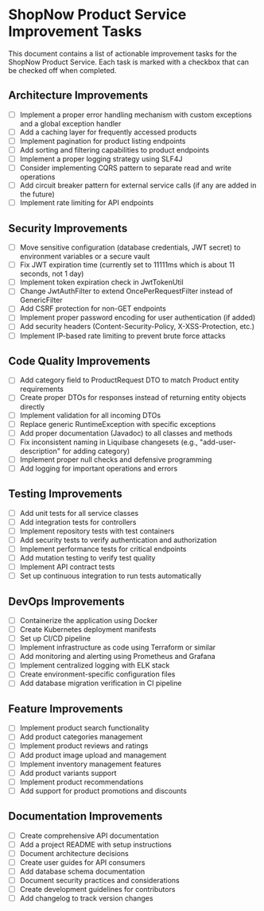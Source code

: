 # ShopNow Product Service Improvement Tasks

This document contains a list of actionable improvement tasks for the ShopNow Product Service. Each task is marked with a checkbox that can be checked off when completed.

## Architecture Improvements

- [ ] Implement a proper error handling mechanism with custom exceptions and a global exception handler
- [ ] Add a caching layer for frequently accessed products
- [ ] Implement pagination for product listing endpoints
- [ ] Add sorting and filtering capabilities to product endpoints
- [ ] Implement a proper logging strategy using SLF4J
- [ ] Consider implementing CQRS pattern to separate read and write operations
- [ ] Add circuit breaker pattern for external service calls (if any are added in the future)
- [ ] Implement rate limiting for API endpoints

## Security Improvements

- [ ] Move sensitive configuration (database credentials, JWT secret) to environment variables or a secure vault
- [ ] Fix JWT expiration time (currently set to 11111ms which is about 11 seconds, not 1 day)
- [ ] Implement token expiration check in JwtTokenUtil
- [ ] Change JwtAuthFilter to extend OncePerRequestFilter instead of GenericFilter
- [ ] Add CSRF protection for non-GET endpoints
- [ ] Implement proper password encoding for user authentication (if added)
- [ ] Add security headers (Content-Security-Policy, X-XSS-Protection, etc.)
- [ ] Implement IP-based rate limiting to prevent brute force attacks

## Code Quality Improvements

- [ ] Add category field to ProductRequest DTO to match Product entity requirements
- [ ] Create proper DTOs for responses instead of returning entity objects directly
- [ ] Implement validation for all incoming DTOs
- [ ] Replace generic RuntimeException with specific exceptions
- [ ] Add proper documentation (Javadoc) to all classes and methods
- [ ] Fix inconsistent naming in Liquibase changesets (e.g., "add-user-description" for adding category)
- [ ] Implement proper null checks and defensive programming
- [ ] Add logging for important operations and errors

## Testing Improvements

- [ ] Add unit tests for all service classes
- [ ] Add integration tests for controllers
- [ ] Implement repository tests with test containers
- [ ] Add security tests to verify authentication and authorization
- [ ] Implement performance tests for critical endpoints
- [ ] Add mutation testing to verify test quality
- [ ] Implement API contract tests
- [ ] Set up continuous integration to run tests automatically

## DevOps Improvements

- [ ] Containerize the application using Docker
- [ ] Create Kubernetes deployment manifests
- [ ] Set up CI/CD pipeline
- [ ] Implement infrastructure as code using Terraform or similar
- [ ] Add monitoring and alerting using Prometheus and Grafana
- [ ] Implement centralized logging with ELK stack
- [ ] Create environment-specific configuration files
- [ ] Add database migration verification in CI pipeline

## Feature Improvements

- [ ] Implement product search functionality
- [ ] Add product categories management
- [ ] Implement product reviews and ratings
- [ ] Add product image upload and management
- [ ] Implement inventory management features
- [ ] Add product variants support
- [ ] Implement product recommendations
- [ ] Add support for product promotions and discounts

## Documentation Improvements

- [ ] Create comprehensive API documentation
- [ ] Add a project README with setup instructions
- [ ] Document architecture decisions
- [ ] Create user guides for API consumers
- [ ] Add database schema documentation
- [ ] Document security practices and considerations
- [ ] Create development guidelines for contributors
- [ ] Add changelog to track version changes